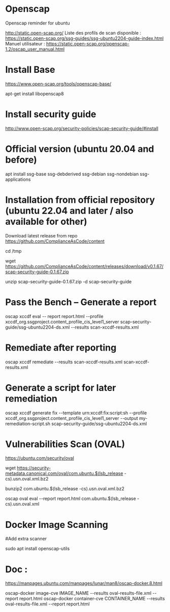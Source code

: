 # Openscap

Openscap reminder for ubuntu

http://static.open-scap.org/
Liste des profils de scan disponible :
https://static.open-scap.org/ssg-guides/ssg-ubuntu2204-guide-index.html
Manuel utilisateur :
https://static.open-scap.org/openscap-1.2/oscap_user_manual.html 

# Install Base

https://www.open-scap.org/tools/openscap-base/

apt-get install libopenscap8

# Install security guide 

http://www.open-scap.org/security-policies/scap-security-guide/#install

# Official version (ubuntu 20.04 and before)

apt install ssg-base ssg-debderived ssg-debian ssg-nondebian ssg-applications

# Installation from official repository (ubuntu 22.04 and later / also available for other)

Download latest release from repo https://github.com/ComplianceAsCode/content

cd /tmp

wget https://github.com/ComplianceAsCode/content/releases/download/v0.1.67/scap-security-guide-0.1.67.zip

unzip scap-security-guide-0.1.67.zip -d scap-security-guide

# Pass the Bench – Generate a report

oscap xccdf eval -- report report.html --profile xccdf_org.ssgproject.content_profile_cis_level1_server  scap-security-guide/ssg-ubuntu2204-ds.xml --results scan-xccdf-results.xml

# Remediate after reporting

oscap xccdf remediate --results scan-xccdf-results.xml scan-xccdf-results.xml

# Generate a script for later remediation 

oscap xccdf generate fix --template urn:xccdf:fix:script:sh --profile xccdf_org.ssgproject.content_profile_cis_level1_server --output my-remediation-script.sh scap-security-guide/ssg-ubuntu2204-ds.xml

# Vulnerabilities Scan (OVAL)

https://ubuntu.com/security/oval

wget https://security-metadata.canonical.com/oval/com.ubuntu.$(lsb_release -cs).usn.oval.xml.bz2

bunzip2 com.ubuntu.$(lsb_release -cs).usn.oval.xml.bz2

oscap oval eval --report report.html com.ubuntu.$(lsb_release -cs).usn.oval.xml

# Docker Image Scanning

#Add extra scanner

sudo apt install openscap-utils

# Doc : 
https://manpages.ubuntu.com/manpages/lunar/man8/oscap-docker.8.html

oscap-docker image-cve IMAGE_NAME --results oval-results-file.xml --report report.html
oscap-docker container-cve CONTAINER_NAME --results oval-results-file.xml --report report.html

